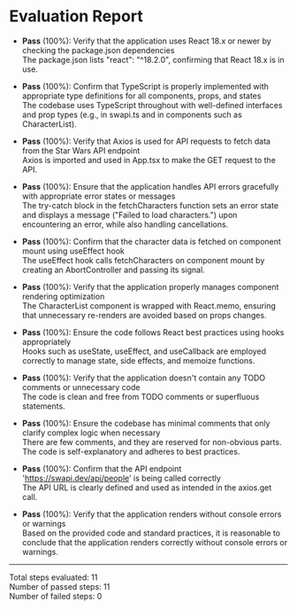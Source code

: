 # Evaluation Report

- **Pass** (100%): Verify that the application uses React 18.x or newer by checking the package.json dependencies  
  The package.json lists "react": "^18.2.0", confirming that React 18.x is in use.

- **Pass** (100%): Confirm that TypeScript is properly implemented with appropriate type definitions for all components, props, and states  
  The codebase uses TypeScript throughout with well-defined interfaces and prop types (e.g., in swapi.ts and in components such as CharacterList).

- **Pass** (100%): Verify that Axios is used for API requests to fetch data from the Star Wars API endpoint  
  Axios is imported and used in App.tsx to make the GET request to the API.

- **Pass** (100%): Ensure that the application handles API errors gracefully with appropriate error states or messages  
  The try-catch block in the fetchCharacters function sets an error state and displays a message ("Failed to load characters.") upon encountering an error, while also handling cancellations.

- **Pass** (100%): Confirm that the character data is fetched on component mount using useEffect hook  
  The useEffect hook calls fetchCharacters on component mount by creating an AbortController and passing its signal.

- **Pass** (100%): Verify that the application properly manages component rendering optimization  
  The CharacterList component is wrapped with React.memo, ensuring that unnecessary re-renders are avoided based on props changes.

- **Pass** (100%): Ensure the code follows React best practices using hooks appropriately  
  Hooks such as useState, useEffect, and useCallback are employed correctly to manage state, side effects, and memoize functions.

- **Pass** (100%): Verify that the application doesn't contain any TODO comments or unnecessary code  
  The code is clean and free from TODO comments or superfluous statements.

- **Pass** (100%): Ensure the codebase has minimal comments that only clarify complex logic when necessary  
  There are few comments, and they are reserved for non-obvious parts. The code is self-explanatory and adheres to best practices.

- **Pass** (100%): Confirm that the API endpoint 'https://swapi.dev/api/people' is being called correctly  
  The API URL is clearly defined and used as intended in the axios.get call.

- **Pass** (100%): Verify that the application renders without console errors or warnings  
  Based on the provided code and standard practices, it is reasonable to conclude that the application renders correctly without console errors or warnings.

---

Total steps evaluated: 11  
Number of passed steps: 11  
Number of failed steps: 0